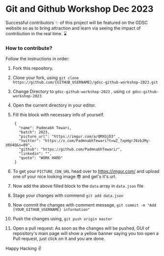# Git and Github Workshop Dec 2023
Successful contributors ✨ of this project will be featured on the GDSC website so as to bring attraction and learn via seeing the impact of contribution in the real time. ⌛

### How to contribute?

Follow the instructions in order:

1. Fork this repository.

2. Clone your fork, using
    `git clone https://github.com/{GITHUB_USERNAME}/gdsc-github-workshop-2023.git`

3. Change Directory to `gdsc-github-workshop-2023` , using
    `cd gdsc-github-workshop-2023`

4. Open the current directory in your editor.

5. Fill this block with necessary info of yourself.

```
    {
      "name": Padmnabh Tewari,
      "batch": 2023,
      "picture_url": "https://imgur.com/a/QMXGjD3" ,
      "twitter": "https://x.com/PadmnabhTewari?t=wZ_7xpHgrJ9zbJMy-U6U4Q&s=09",
      "github": "https://github.com/PadmnabhTewari/",
      "linkedin": "",
      "quote": "WORK HARD"
    }
```
6. To get your `PICTURE_CDN_URL` head over to https://imgur.com/ and upload one of your nice looking image 😎 and get's it's url. 

7. Now add the above filled block to the `data` array in `data.json` file
   
8. Stage your changes with commend `git add data.json`

9. Now commit the changes with comment message,
    `git commit -m "Add {YOUR_GITHUB_USERNAME} information"`

10. Push the changes using,
    `git push origin master`

11. Open a pull request: As soon as the changes will be pushed, GUI of repository's main page will show a yellow banner saying you too open a Pull request, just click on it and you are done.

Happy Hacking ✌️
